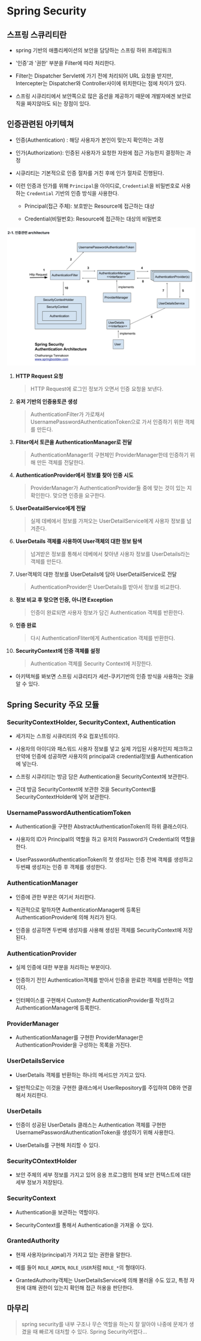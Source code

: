 # Spring Security
## 스프링 스큐리티란

* spring 기반의 애플리케이션의 보안을 담당하는 스프링 하위 프레임워크

* '인증'과 '권한' 부분을 Filter에 따라 처리한다.

* Filter는 Dispatcher Servlet에 가기 전에 처리되어 URL 요청을 받지만, Intercepter는 Dispatcher와 Controller사이에 위치한다는 점에 차이가 있다.

* 스프링 시큐리티에서 보안쪽으로 많은 옵션을 제공하기 때문에 개발자에겐 보안로직을 짜지않아도 되는 장점이 있다.

## 인증관련된 아키텍쳐

* 인증(Authentication) : 해당 사용자가 본인이 맞는지 확인하는 과정

* 인가(Authorization): 인증된 사용자가 요청한 자원에 접근 가능한지 결정하는 과정

* 시큐리티는 기본적으로 인증 절차를 거친 후에 인가 절차로 진행된다.

* 이런 인증과 인가를 위해 `Principal`을 아이디로, `Credential`을 비밀번호로 사용하는 `Credential` 기반의 인증 방식을 사용한다.

    * Principal(접근 주체): 보호받는 Resource에 접근하는 대상

    * Credential(비밀번호): Resource에 접근하는 대상의 비밀번호

![Alt text](image.png)

1. **HTTP Request 요청**
    > HTTP Request에 로그인 정보가 오면서 인증 요청을 보낸다.

2. **유저 기반의 인증용토큰 생성**
    > AuthenticationFilter가 가로채서 UsernamePasswordAuthenticationToken으로 가서 인증하기 위한 객체를 만든다.

3. **Fliter에서 토큰을 AuthenticationManager로 전달**
    > AuthenticationManager의 구현체인 ProviderManager한테 인증하기 위해 만든 객체를 전달한다.

4. **AuthenticationProvider에서 정보를 찾아 인증 시도**
    > ProviderManager가 AuthenticationProvider들 중에 맞는 것이 있는 지 확인한다. 맞으면 인증을 요구한다.

5. **UserDeatailService에게 전달**
    > 실제 데베에서 정보를 가져오는 UserDetailService에게 사용자 정보를 넘겨준다.

6. **UserDetails 객체를 사용하여 User객체의 대한 정보 탐색**
    > 넘겨받은 정보를 통해서 데베에서 찾아낸 사용자 정보를 UserDetails라는 객체를 만든다.

7. User객체의 대한 정보를 UserDetails에 담아 UserDetailService로 전달
    > AuthenticationProvider은 UserDetails를 받아서 정보를 비교한다.

8. **정보 비교 후 맞으면 인증, 아니면 Exception**
    > 인증이 완료되면 사용자 정보가 담긴 Authentication 객체를 반환한다.

9. **인증 완료**
    > 다시 AuthenticationFliter에게 Authentication 객체를 반환한다.

10. **SecurityContext에 인증 객체를 설정**
    > Authentication 객체를 Security Context에 저장한다.

* 아키텍쳐를 봐보면 스프링 시큐리티가 세션-쿠키기반의 인증 방식을 사용하는 것을 알 수 있다.

## Spring Security 주요 모듈

### SecurityContextHolder, SecurityContext, Authentication

* 세가지는 스프링 시큐리티의 주요 컴포넌트이다.

* 사용자의 아이디와 패스워드 사용자 정보를 넣고 실제 가입된 사용자인지 체크하고 만약에 인증에 성공하면 사용자의 principal과 credential정보를 Authentication에 넣는다.

* 스프링 시큐리티는 방금 담은 Authentication을 SecurityContext에 보관한다.

* 근데 방금 SecurityContext에 보관한 것을 SecurityContext를 SecurityContextHolder에 넣어 보관한다.

### UsernamePasswordAuthenticatiomToken

* Authentication을 구현한 AbstractAuthenticationToken의 하위 클래스이다.

* 사용자의 ID가 Principal의 역할을 하고 유저의 Password가 Credential의 역할을 한다.

* UserPasswordAuthenticationToken의 첫 생성자는 인증 전에 객체를 생성하고 두번쨰 생성자는 인증 후 객체를 생성한다.

### AuthenticationManager

* 인증에 관한 부분은 여기서 처리한다.

* 직관적으로 말하자면 AuthenticationManager에 등록된 AuthenticationProvider에 의해 처리가 된다.

* 인증을 성공하면 두번째 생성자를 사용해 생성된 객체를 SecurityContext에 저장된다.

### AuthenticationProvider

* 실제 인증에 대한 부분을 처리하는 부분이다.

* 인증하기 전인 Authentication객체를 받아서 인증을 완료한 객체를 반환하는 역할이다.

* 인터페이스를 구현해서 Custom한 AuthenticationProvider를 작성하고 AuthenticationManager에 등록한다.

### ProviderManager

* AuthenticationManager를 구현한 ProviderManager은 AuthenticationProvider을 구성하는 목록을 가진다.

### UserDetailsService

* UserDetails 객체를 반환하는 하나의 메서드만 가지고 있다.

* 일반적으로는 이것을 구현한 클래스에서 UserRepository를 주입하여 DB와 연결해서 처리한다.

### UserDetails

* 인증이 성공된 UserDetails 클래스는 Authentication 객체를 구현한 UsernamePasswordAuthenticationToken을 생성하기 위해 사용한다.

* UserDetails를 구현해 처리할 수 있다.

### SecurityCOntextHolder

* 보안 주체의 세부 정보를 가지고 있어 응용 프로그램의 현재 보안 컨텍스트에 대한 세부 정보가 저장된다.

### SecurityContext

* Authentication을 보관하는 역할이다.

* SecurityContext를 통해서 Authentication을 가져올 수 있다.

### GrantedAuthority

* 현재 사용자(principal)가 가지고 있는 권한을 말한다.

* 예를 들어 `ROLE_ADMIN`, `ROLE_USER`처럼 `ROLE_*`의 형태이다.

* GrantedAuthority객체는 UserDetailsService에 의해 불러올 수도 있고, 특정 자원에 대해 권한이 있는지 확인해 접근 허용을 판단한다.

## 마무리
> spring security를 내부 구조나 무슨 역할을 하는지 잘 알아야 나중에 문제가 생겼을 때 빠르게 대처할 수 있다. 
Spring Security어렵다...